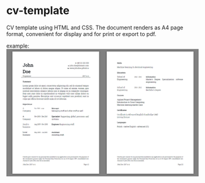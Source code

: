 # cv-template
CV template using HTML and CSS. The document renders as A4 page format, convenient for display and for print or export to pdf.

example:
![cv layout image](https://raw.githubusercontent.com/adamgolubowski/cv-template/master/p.png) 

